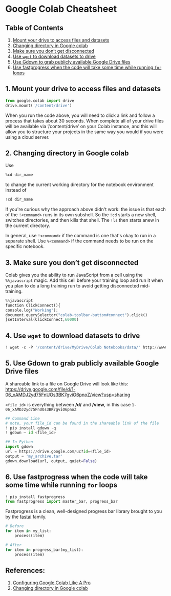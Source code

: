# Google Colab Cheatsheet

## Table of Contents

1. [Mount your drive to access files and datasets](#mount)
2. [Changing directory in Google colab](#directory)
3. [Make sure you don’t get disconnected](#disconnect)
4. [Use ```wget``` to download datasets to drive](#wget)
5. [Use Gdown to grab publicly available Google Drive files](#gdown)
6. [Use fastprogress when the code will take some time while running ```for``` loops](#fastprogress)

## 1. <a name="mount"></a>Mount your drive to access files and datasets

```python
from google.colab import drive
drive.mount('/content/drive')
```
When you run the code above, you will need to click a link and follow a process that takes about 30 seconds. When complete all of your drive files 
will be available via ‘/content/drive’ on your Colab instance, and this will allow you to structure your projects in the same way you would if you 
were using a cloud server.

## 2. <a name="directory"></a>Changing directory in Google colab

Use 

```python 
%cd dir_name
```

to change the current working directory for the notebook environment instead of

```python
!cd dir_name
```

If you're curious why the approach above didn't work: the issue is that each of the ```!<command>``` runs in its own subshell. So the ```!cd``` 
starts a new shell, switches directories, and then kills that shell. The ```!ls``` then starts anew in the current directory.

In general, use ```!<command>``` if the command is one that's okay to run in a separate shell. Use ```%<command>``` if the command needs to be run 
on the specific notebook.

## 3. <a name="disconnect"></a>Make sure you don’t get disconnected

Colab gives you the ability to run JavaScript from a cell using the ```%%javascript``` magic. Add this cell before your training loop and run it when you plan to do a long training run to avoid getting disconnected mid-training.

```python
%%javascript
function ClickConnect(){
console.log("Working");
document.querySelector("colab-toolbar-button#connect").click()
}setInterval(ClickConnect,60000)
```

## 4. <a name="wget"></a>Use ```wget``` to download datasets to drive

```python
! wget -c -P '/content/drive/MyDrive/Colab Notebooks/data/' http://www.openslr.org/resources/12/train-clean-100.tar.gz
```

## 5. <a name="gdown"></a>Use Gdown to grab publicly available Google Drive files

A shareable link to a file on Google Drive will look like this: https://drive.google.com/file/d/1-06_xAMDJ2yd75FnUOs3BK7gviO6pnoZ/view?usp=sharing

```<file_id>``` is everything between **/d/** and **/view**, in this case ```1-06_xAMDJ2yd75FnUOs3BK7gviO6pnoZ``` 

```python
## Command Line
# note, your file_id can be found in the shareable link of the file
! pip install gdown -q
! gdown — id <file_id>

## In Python
import gdown
url = https://drive.google.com/uc?id=<file_id>
output = 'my_archive.tar'
gdown.download(url, output, quiet=False)
```

## 6. <a name="fastprogress"></a>Use fastprogress when the code will take some time while running ```for``` loops

```python
! pip install fastprogress
from fastprogress import master_bar, progress_bar
```

Fastprogress is a clean, well-designed progress bar library brought to you by the [fastai](https://www.fast.ai/) family.

```python
# Before
for item in my_list:
    process(item)

# After
for item in progress_bar(my_list):
    process(item)
```

## References:

1. [Configuring Google Colab Like A Pro](https://medium.com/@robertbracco1/configuring-google-colab-like-a-pro-d61c253f7573)
2. [Changing directory in Google colab](https://stackoverflow.com/questions/48298146/changing-directory-in-google-colab-breaking-out-of-the-python-interpreter)
